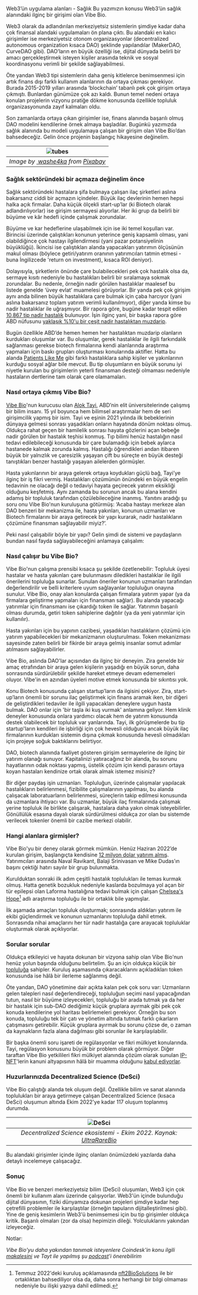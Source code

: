 Web3’ün uygulama alanları - Sağlık
Bu yazımızın konusu Web3’ün sağlık alanındaki ilginç bir girişimi olan Vibe Bio. 

Web3 olarak da adlandırılan merkeziyetsiz sistemlerin şimdiye kadar daha çok finansal alandaki uygulamaları ön plana çıktı. Bu alandaki en kalıcı girişimler ise merkeziyetsiz otonom organizasyonlar (decentralized autonomous organization kısaca DAO) şeklinde yapılandılar (MakerDAO, CurveDAO gibi). DAO’ların en büyük özelliği ise, dijital dünyada belirli bir amacı gerçekleştirmek isteyen kişiler arasında teknik ve sosyal koordinasyonu verimli bir şekilde sağlayabilmesi. 

Öte yandan Web3 tipi sistemlerin daha geniş kitlelerce benimsenmesi için artık finans dışı farklı kullanım alanlarının da ortaya çıkması gerekiyor. Burada 2015-2019 yılları arasında ‘blockchain’ tabanlı pek çok girişim ortaya çıkmıştı. Bunlardan günümüze çok azı kaldı. Bunun temel nedeni ortaya konulan projelerin vizyonu pratiğe dökme konusunda özellikle topluluk organizasyonunda zayıf kalmaları oldu. 

Son zamanlarda ortaya çıkan girişimler ise, finans alanında başarılı olmuş DAO modelini kendilerine örnek almaya başladılar. Bugünkü yazımızda sağlık alanında bu modeli uygulamaya çalışan bir girişim olan Vibe Bio’dan bahsedeceğiz. Gelin önce projenin başlangıç hikayesine değinelim. 

| ![tubes](/assets/pipette-g25fc9daab_800.jpg)|
|:--:| 
| *Image by [ washe4ka](https://pixabay.com/users/washe4ka-8089393/) from [Pixabay](https://pixabay.com/)*|

### Sağlık sektöründeki bir açmaza değinelim önce

Sağlık sektöründeki hastalara şifa bulmaya çalışan ilaç şirketleri aslına bakarsanız ciddi bir açmazın içindeler. Büyük ilaç devlerinin hemen hepsi halka açık firmalar. Daha küçük ölçekli start-up’lar (ki Biotech olarak adlandırılıyorlar) ise girişim sermayesi alıyorlar. Her iki grup da belirli bir büyüme ve kâr hedefi içinde çalışmak zorundalar. 

Büyüme ve kar hedeflerine ulaşabilmek için ise iki temel koşulları var. Birincisi üzerinde çalıştıkları konunun yeterince geniş kapsamlı olması, yani olabildiğince çok hastayı ilgilendirmesi (yani pazar potansiyelinin büyüklüğü). İkincisi ise çalıştıkları alanda yapacakları yatırımın ölçüsünün makul olması (böylece getiri/yatırım oranının yatırımcıları tatmin etmesi - buna İngilizcede 'return on investment), kısaca ROI deniyor). 

Dolayısıyla, şirketlerin önünde çare bulabilecekleri pek çok hastalık olsa da, sermaye kısıtı nedeniyle bu hastalıkları belirli bir sıralamaya sokmak zorundalar. Bu nedenle, örneğin nadir görülen hastalıklar maalesef bu listede genelde ‘üvey evlat’ muamelesi görüyorlar. Bir yanda pek çok girişim aynı anda bilinen büyük hastalıklara çare bulmak için çaba harcıyor (yani aslına bakarsanız toplam yatırım verimli kullanılmıyor), diğer yanda kimse bu nadir hastalıklar ile uğraşmıyor. Bir rapora göre, bugüne kadar tespit edilen [10,867 tip nadir hastalık](https://rare-x.org/blog/2022/06/07/rare-x-releases-new-report-that-uncovers-large-number-of-previously-uncounted-rare-diseases/) bulunuyor. İşin ilginç yani, bir başka rapora göre ABD nüfusunu [yaklaşık %10'u bir çeşit nadir hastalıktan muzdarip](https://phrma.org/Scientific-Innovation/Progress-in-Fighting-Rare-Diseases). 

Bugün özellikle ABD’de hemen hemen her hastalıktan muzdarip olanların kurdukları oluşumlar var. Bu oluşumlar, gerek hastalıklar ile ilgili farkındalık sağlanması gerekse biotech firmalarına kendi alanlarında araştırma yapmaları için baskı grupları oluşturması konularında aktifler. Hatta bu alanda [Patients Like Me](https://www.patientslikeme.com/) gibi farklı hastalıklara sahip kişiler ve yakınlarının kurduğu sosyal ağlar bile mevcut. Bu tip oluşumların en büyük sorunu iyi niyetle kurulan bu girişimlerin yeterli finansman desteği olmaması nedeniyle hastaların dertlerine tam olarak çare olamamaları. 

### Nasıl ortaya çıkmış Vibe Bio?
[Vibe Bio](https://www.vibebio.com/)'nun kurucusu olan [Alok Tayi](https://twitter.com/aloktayi), ABD’nin elit üniversitelerinde çalışmış bir bilim insanı. 15 yıl boyunca hem bilimsel araştırmalar hem de seri girişimcilik yapmış bir isim. Tayi ve eşinin 2021 yılında ilk bebeklerinin dünyaya gelmesi sonrası yaşadıkları onların hayatında dönüm noktası olmuş. Oldukça rahat geçen bir hamilelik sonrası hayata gözlerini açan bebeğe nadir görülen bir hastalık teşhisi konmuş. Tıp bilimi henüz hastalığın nasıl tedavi edilebileceği konusunda bir çare bulamadığı için bebek aylarca hastanede kalmak zorunda kalmış. Hastalığı öğrendikleri andan itibaren büyük bir yalnızlık ve çaresizlik yaşayan çift bu süreçte en büyük desteği tanıştıkları benzer hastalığı yaşayan ailelerden görmüşler. 

Hasta yakınlarının bir araya gelerek ortaya koydukları güçlü bağ, Tayi’ye ilginç bir iş fikri vermiş. Hastalıkları çözümünün önündeki en büyük engelin tedavinin ne olacağı değil o tedaviyi hayata geçirecek yatırım eksikliği olduğunu keşfetmiş. Aynı zamanda bu sorunun ancak bu alana kendini adamış bir topluluk tarafından çözülebileceğine inanmış. Yanıtını aradığı şu soru onu Vibe Bio'nun kuruluşuna götürmüş: ‘Acaba hastayı merkeze alan DAO benzeri bir mekanizma ile, hasta yakınları, konunun uzmanları ve Biotech firmalarını bir araya getirecek bir yapı kurarak, nadir hastalıkların çözümüne finansman sağlayabilir miyiz?’. 

Peki nasıl çalışabilir böyle bir yapı? Gelin şimdi de sistemi ve paydaşların bundan nasıl fayda sağlayabileceğini anlamaya çalışalım: 

### Nasıl çalışır bu Vibe Bio?
Vibe Bio'nun çalışma prensibi kısaca şu şekilde özetlenebilir: Topluluk üyesi hastalar ve hasta yakınları çare bulunmasını diledikleri hastalıklar ile ilgili önerilerini topluluğa sunarlar. Sunulan öneriler konunun uzmanları tarafından değerlendirilir ve belli kriterlere uyum sağlayanlar topluluğun onayına sunulur. Vibe Bio, onay alan konularda çalışan firmalara yatırım yapar (ya da firmalara geliştirme yapmaları için finansman sağlar). Bu alanda yapacağı yatırımlar için finansmanı ise çıkardığı token ile sağlar. Yatırımın başarılı olması durumda, getiri token sahiplerine dağıtılır (ya da yeni yatırımlar için kullanılır).

Hasta yakınları için bu yapının cazibesi, yaşadıkları hastalıkların çözümü için yatırım yapabilecekleri bir mekanizmanın oluşturulması. Token mekanizması sayesinde zaten belirli bir fikirde bir araya gelmiş insanlar somut adımlar atılmasını sağlayabilirler. 

Vibe Bio, aslında DAO'lar açısından da ilginç bir deneyim. Zira genelde bir amaç etrafından bir araya gelen kişilerin yaşadığı en büyük sorun, daha sonrasında sürdürülebilir şekilde hareket etmeye devam edememeleri oluyor.  Vibe'in en azından üyeleri motive etmek konusunda bir sıkıntısı yok.

Konu Biotech konusunda çalışan startup’ların da ilgisini çekiyor. Zira, start-up’ların önemli bir sorunu ilaç geliştirmek için finans aramak iken, bir diğeri de geliştirdikleri tedaviler ile ilgili yapacakları deneylere uygun hasta bulmak. DAO onlar için 'bir taşla iki kuş vurmak' anlamına geliyor. Hem klinik deneyler konusunda onlara yardımcı olacak hem de yatırım konusunda destek olabilecek bir topluluk var yanlarında. Tayi, ilk görüşmelerde bu tip startup'ların kendileri ile işbirliği için çok hevesli olduğunu ancak büyük ilaç firmalarının kurdukları sistemin dışına çıkmak konusunda hevesli olmadıkları için projeye soğuk baktıklarını belirtiyor. 

DAO, biotech alanında faaliyet gösteren girişim sermayelerine de ilginç bir yatırım olanağı sunuyor. Kapitalinizi yatıracağınız bir alanda, bu sorunu hayatlarının odak noktası yapmış, üstelik çözüm için kendi parasını ortaya koyan hastaları kendinize ortak olarak almak istemez misiniz?

Bir diğer paydaş işin uzmanları. Topluluğun, üzerinde çalışmalar yapılacak hastalıkların belirlenmesi, fizibilite çalışmalarının yapılması, bu alanda çalışacak laboratuarların belirlenmesi, süreçlerin takip edilmesi konusunda da uzmanlara ihtiyacı var. Bu uzmanlar, büyük ilaç firmalarında çalışmak yerine topluluk ile birlikte çalışarak, hastalara daha yakın olmak isteyebilirler. Gönüllülük esasına dayalı olarak sürdürülmesi oldukça zor olan bu sistemde verilecek tokenler önemli bir cazibe merkezi olabilir. 

### Hangi alanlara girmişler?
Vibe Bio'yu bir deney olarak görmek mümkün. Henüz Haziran 2022’de kurulan girişim, başlangıçta kendisine [12 milyon dolar yatırım almış](https://twitter.com/VibeBio/status/1539580110344491008?s=20). Yatırımcıları arasında Naval Ravikant, Balaji Srinivasan ve Mike Dudas’ın başını çektiği hatırı sayılır bir grup bulunmakta.

Kurulduktan sonraki ilk adım çeşitli hastalık toplulukları ile temas kurmak olmuş. Hatta genetik bozukluk nedeniyle kaslarda bozulmaya yol açan bir tür epilepsi olan Laforma hastalığına tedavi bulmak için çalışan [Chelsea's Hope](https://chelseashope.org/)[^1] adlı araştırma topluluğu ile bir ortaklık bile yapmışlar. 

İlk aşamada amaçları topluluk oluşturmak; sonrasında aldıkları yatırım ile ekibi güçlendirmek ve konunun uzmanlarını topluluğa dahil etmek. Sonrasında nihai amaçlarını her tür nadir hastalığa çare arayacak topluluklar oluşturmak olarak açıklıyorlar. 

### Sorular sorular

Oldukça etkileyici ve hayata dokunan bir vizyona sahip olan Vibe Bio'nun henüz yolun başında olduğunu belirtelim. Şu an için oldukça küçük bir [topluluğa](https://discord.gg/vibebio) sahipler. Kuruluş aşamasında çıkaracaklarını açıkladıkları token konusunda ise hâlâ bir ilerleme sağlanmış değil.

Öte yandan, DAO yönetimine dair açıkta kalan pek çok soru var: Uzmanların gelen talepleri nasıl değerlendireceği, topluluğun seçimi nasıl yapacağından tutun, nasıl bir büyüme izleyecekleri, topluluğu bir arada tutmak ya da her bir hastalık için sub-DAO dediğimiz küçük gruplara ayırmak gibi pek çok konuda kendilerine yol haritası belirlemeleri gerekiyor. Örneğin bu son konuda, topluluğu tek bir çatı ve yönetim altında tutmak farklı çıkarların çatışmasını getirebilir. Küçük gruplara ayırmak bu sorunu çözse de, o zaman da kaynakların fazla alana dağılması gibi sorunlar ile karşılaşılabilir. 

Bir başka önemli soru işareti de regülasyonlar ve fikri mülkiyet konularında. Tayi, regülasyon konusunu büyük bir problem olarak görmüyor. Diğer taraftan Vibe Bio yetkilileri fikri mülkiyet alanında çözüm olarak sunulan [IP-NFT](https://www.molecule.to/blog/ip-nfts-for-researchers-a-new-biomedical-funding-paradigm)'lerin kanuni altyapısının hâlâ bir muamma olduğunu [kabul ediyorlar](https://vibebio.substack.com/p/the-next-wave-of-biotechnology). 

### Huzurlarınızda Decentralized Science (DeSci)

Vibe Bio çalıştığı alanda tek oluşum değil. Özellikle bilim ve sanat alanında toplulukları bir araya getirmeye çalışan Decentralized Science (kısaca DeSci) oluşumun altında Ekim 2022'ye kadar 117 oluşum toplanmış durumda. 

| ![DeSci](/assets/decentralized_science.jpg)|
|:--:| 
| *Decentralized Science ekosistemi - Ekim 2022. Kaynak: [UltraRareBio](https://ultrarare.bio/)*|

Bu alandaki girişimler içinde ilginç olanları önümüzdeki yazılarda daha detaylı incelemeye çalışacağız. 

### Sonuç

Vibe Bio ve benzeri merkeziyetsiz bilim (DeSci) oluşumları, Web3 için çok önemli bir kullanım alanı üzerinde çalışıyorlar. Web3'ün içinde bulunduğu dijital dünyasının,  fiziki dünyamıza dokunan projeleri şimdiye kadar hep çetrefilli problemler ile karşılaştılar (örneğin tapuların dijitalleştirilmesi gibi). Yine de geniş kesimlerin Web3'ü benimsemesi için bu tip girişimler oldukça kritik. Başarılı olmaları (zor da olsa) hepimizin dileği. Yolculuklarını yakından izleyeceğiz. 

Notlar: 

*Vibe Bio'yu daha yakından tanımak isteyenlere Coindesk'in konu ilgili [makalesini](https://www.coindesk.com/layer2/2022/07/15/a-dao-for-diseases-how-vibe-bio-plans-to-retool-biotech-funding/) ve Tayt ile yapılmış şu [podcast](https://www.theblock.co/post/154203/vibe-bio-ceo-explains-how-this-dao-plans-to-revolutionize-the-trillion-dollar-pharmaceutical-industry)'i önerebilirim*

[^1]: Temmuz 2022'deki kuruluş açıklamasında [nft2BioSolutions](https://nf2biosolutions.org/) ile bir ortaklıktan bahsediliyor olsa da, daha sonra herhangi bir bilgi olmaması nedeniyle bu ilişki yazıya dahil edilmedi. 
